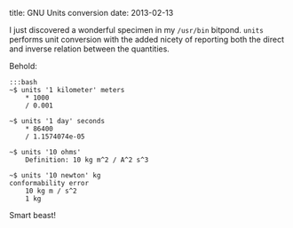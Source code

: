 title: GNU Units conversion
date: 2013-02-13

I just discovered a wonderful specimen in my `/usr/bin` bitpond. `units`
performs unit conversion with the added nicety of reporting both the direct and
inverse relation between the quantities.

Behold:

    :::bash
    ~$ units '1 kilometer' meters
        * 1000
        / 0.001

    ~$ units '1 day' seconds
        * 86400
        / 1.1574074e-05

    ~$ units '10 ohms'
        Definition: 10 kg m^2 / A^2 s^3

    ~$ units '10 newton' kg
    conformability error
        10 kg m / s^2
        1 kg

Smart beast!
